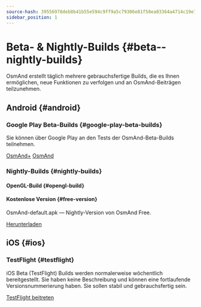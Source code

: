 ```yaml
---
source-hash: 39556978deb8b41b55e594c9ff9a5c79306e81f58ea03364a4714c19e79d3a98
sidebar_position: 1
---
```


# Beta- & Nightly-Builds {#beta--nightly-builds}

OsmAnd erstellt täglich mehrere gebrauchsfertige Builds, die es Ihnen ermöglichen, neue Funktionen zu verfolgen und an OsmAnd-Beiträgen teilzunehmen.

## Android {#android}
### Google Play Beta-Builds {#google-play-beta-builds}
Sie können über Google Play an den Tests der OsmAnd-Beta-Builds teilnehmen.

<div class="button-row">
  <a class="button button--active" href="https://play.google.com/apps/testing/net.osmand.plus">OsmAnd+</a>
  <a class="button button--active" href="https://play.google.com/apps/testing/net.osmand">OsmAnd</a>
</div>

### Nightly-Builds {#nightly-builds}
#### OpenGL-Build {#opengl-build}

#### Kostenlose Version {#free-version}
OsmAnd-default.apk — Nightly-Version von OsmAnd Free.
<div>
  <a class="button button--active" href="https://download.osmand.net/latest-night-build/OsmAnd-default.apk">Herunterladen</a>
</div>

## iOS {#ios}
### TestFlight {#testflight}
iOS Beta (TestFlight) Builds werden normalerweise wöchentlich bereitgestellt. Sie haben keine Beschreibung und können eine fortlaufende Versionsnummerierung haben. Sie sollen stabil und gebrauchsfertig sein.

<div>
  <a class="button button--active" href="https://testflight.apple.com/join/7poGNCKy">TestFlight beitreten</a>
</div>